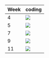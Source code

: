 | Week | coding |
| --- | --- |
| 4 |  ![](https://github.com/kmaooad/coding-19w04-martiniazzz/workflows/Grading/badge.svg) |
| 5 |  ![](https://github.com/kmaooad/coding-19W05-martiniazzz/workflows/Grading/badge.svg) |
| 7 |  ![](https://github.com/kmaooad/coding-19W07-martiniazzz/workflows/Grading/badge.svg) |
| 9 |  ![](https://github.com/kmaooad/coding-19W09-martiniazzz/workflows/Grading/badge.svg) |
| 11 |  ![](https://github.com/kmaooad/coding-19W11-martiniazzz/workflows/Grading/badge.svg) |
